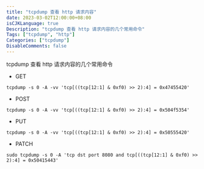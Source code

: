 ```yaml
---
title: "tcpdump 查看 http 请求内容"
date: 2023-03-02T12:00:00+08:00
isCJKLanguage: true
Description: "tcpdump 查看 http 请求内容的几个常用命令"
Tags: ["tcpdump", "http"]
Categories: ["tcpdump"]
DisableComments: false
---
```


tcpdump 查看 http 请求内容的几个常用命令

- GET
```shell
tcpdump -s 0 -A -vv 'tcp[((tcp[12:1] & 0xf0) >> 2):4] = 0x47455420'
```
- POST
```shell
tcpdump -s 0 -A -vv 'tcp[((tcp[12:1] & 0xf0) >> 2):4] = 0x504f5354'
```
- PUT
```shell
tcpdump -s 0 -A -vv 'tcp[((tcp[12:1] & 0xf0) >> 2):4] = 0x50555420'
```
- PATCH
```shell
sudo tcpdump -s 0 -A 'tcp dst port 8080 and tcp[((tcp[12:1] & 0xf0) >> 2):4] = 0x50415443'
```
